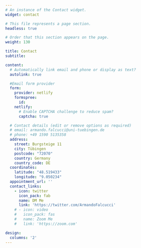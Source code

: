 ```yaml
---
# An instance of the Contact widget.
widget: contact

# This file represents a page section.
headless: true

# Order that this section appears on the page.
weight: 130

title: Contact
subtitle:

content:
  # Automatically link email and phone or display as text?
  autolink: true

  #Email form provider
  form:
    provider: netlify
    formspree:
      id:
    netlify:
      # Enable CAPTCHA challenge to reduce spam?
      captcha: true

  # Contact details (edit or remove options as required)
  # email: armando.falcucci@uni-tuebingen.de
  # phone: +49 1590 5135358
  address:
    street: Burgsteige 11
    city: Tübingen
    postcode: "72070"
    country: Germany
    country_code: DE
  coordinates:
    latitude: "48.519433"
    longitude: "9.050234"
  appointment_url: ''
  contact_links:
    - icon: twitter
      icon_pack: fab
      name: DM Me
      link: 'https://twitter.com/ArmandoFalcucci'
    # - icon: video
    #   icon_pack: fas
    #   name: Zoom Me
    #   link: 'https://zoom.com'

design:
  columns: '2'
---
```

